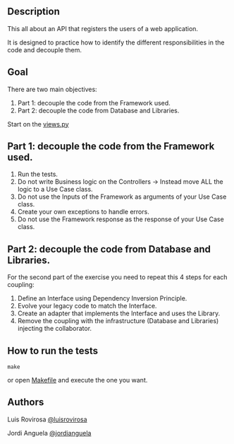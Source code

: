 ## Description

This all about an API that registers the users of a web application. 

It is designed to practice how to identify the different responsibilities in the code and decouple them.

## Goal
There are two main objectives:
1. Part 1: decouple the code from the Framework used.
2. Part 2: decouple the code from Database and Libraries.

Start on the [views.py](src/framework/views.py)

## Part 1: decouple the code from the Framework used.
1. Run the tests.
2. Do not write Business logic on the Controllers → Instead move ALL the logic to a Use Case class.
3. Do not use the Inputs of the Framework as arguments of your Use Case class.
4. Create your own exceptions to handle errors.
5. Do not use the Framework response as the response of your Use Case class.

## Part 2: decouple the code from Database and Libraries.
For the second part of the exercise you need to repeat this 4 steps for each coupling: 
1. Define an Interface using Dependency Inversion Principle.
2. Evolve your legacy code to match the Interface.
3. Create an adapter that implements the Interface and uses the Library.
4. Remove the coupling with the infrastructure (Database and Libraries) injecting the collaborator.


## How to run the tests

    make 
    
or open [Makefile](./Makefile) and execute the one you want.

         
## Authors
Luis Rovirosa [@luisrovirosa](https://www.twitter.com/luisrovirosa)

Jordi Anguela [@jordianguela](https://www.twitter.com/jordianguela)
